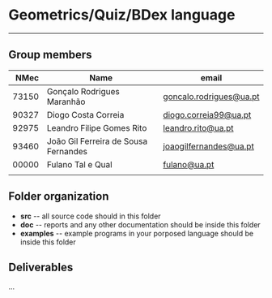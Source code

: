 # Geometrics/Quiz/BDex language

-----

## Group members

| NMec | Name | email |
|--:|---|---|
| 73150 | Gonçalo Rodrigues Maranhão | goncalo.rodrigues@ua.pt |
| 90327 | Diogo Costa Correia | diogo.correia99@ua.pt |
| 92975 | Leandro Filipe Gomes Rito | leandro.rito@ua.pt |
| 93460 | João Gil Ferreira de Sousa Fernandes | joaogilfernandes@ua.pt |
| 00000 | Fulano Tal e Qual | fulano@ua.pt |
|  |  |  |

## Folder organization

- **src** -- all source code should in this folder
- **doc** -- reports and any other documentation should be inside this folder
- **examples** -- example programs in your porposed language should be inside this folder

## Deliverables

...


